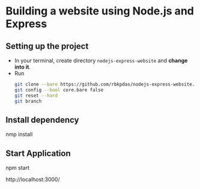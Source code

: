 # Building a website using Node.js and Express

## Setting up the project

- In your terminal, create directory `nodejs-express-website` and **change into it**.
- Run
  ```bash
  git clone --bare https://github.com/rbkpdas/nodejs-express-website.git .git
  git config --bool core.bare false
  git reset --hard
  git branch
  ```

## Install dependency

nmp install

## Start Application

npm start

http://localhost:3000/
